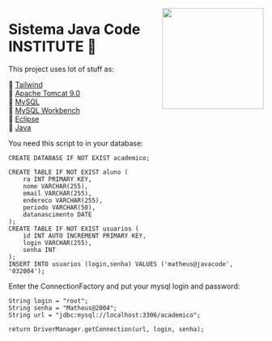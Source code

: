 <img height="200px"  align="right" align="top" src="https://github.com/matheusbanqueiro/Sistema-Academico/assets/101984947/97842e28-8925-4437-b326-357565ad76b4"></a>

# Sistema Java Code INSTITUTE 🏫

This project uses lot of stuff as:

 📌 [Tailwind](https://tailwindcss.com/) </br>
 📌 [Apache Tomcat 9.0](https://tomcat.apache.org/) </br>
 📌 [MySQL](https://www.mysql.com/) </br>
 📌 [MySQL Workbench](https://www.mysql.com/products/workbench/) </br>
 📌 [Eclipse](https://eclipseide.org/) </br>
 📌 [Java](https://docs.oracle.com/en/java/) </br>

You need this script to in your database:
```
CREATE DATABASE IF NOT EXIST academico;

CREATE TABLE IF NOT EXIST aluno (
    ra INT PRIMARY KEY,
    nome VARCHAR(255),
    email VARCHAR(255),
    endereco VARCHAR(255),
    periodo VARCHAR(50),
    datanascimento DATE
);
CREATE TABLE IF NOT EXIST usuarios (
    id INT AUTO INCREMENT PRIMARY KEY,
    login VARCHAR(255),
    senha INT
);
INSERT INTO usuarios (login,senha) VALUES ('matheus@javacode', '032004');
```
Enter the ConnectionFactory and put your mysql login and password:
```
String login = "root";
String senha = "Matheus@2004";
String url = "jdbc:mysql://localhost:3306/academico";

return DriverManager.getConnection(url, login, senha);
```

